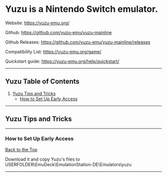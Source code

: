# Yuzu is a Nintendo Switch emulator.

Website: https://yuzu-emu.org/

Github: https://github.com/yuzu-emu/yuzu-mainline

Github Releases: https://github.com/yuzu-emu/yuzu-mainline/releases

Compatibility List: https://yuzu-emu.org/game/

Quickstart guide: https://yuzu-emu.org/help/quickstart/

***


## Yuzu Table of Contents

1. [Yuzu Tips and Tricks](#yuzu-tips-and-tricks)
    - [How to Set Up Early Access](#how-to-set-up-early-access)

***

## Yuzu Tips and Tricks

***

### How to Set Up Early Access
[Back to the Top](#yuzu-table-of-contents)

Download it and copy Yuzu's files to USERFOLDER\EmuDeck\EmulationStation-DE\Emulators\yuzu

*** 
